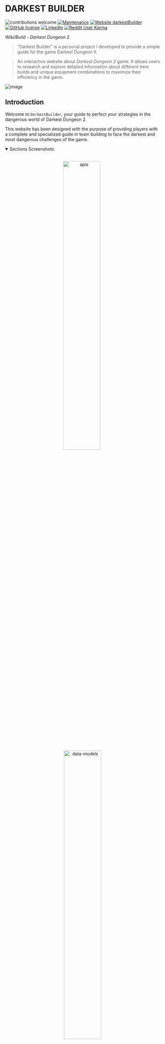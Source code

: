 # DARKEST BUILDER

<div>

![contributions welcome](https://img.shields.io/badge/contributions-welcome-brightgreen.svg?style=flat) [![Maintenance](https://img.shields.io/badge/Maintained%3F-no-red.svg)](https://github.com/PEPAXD/Darkest-Builder-Deploy/graphs/commit-activity) [![Website darkestBuilder](https://img.shields.io/website-up-down-green-red/http/shields.io.svg)](https://pepaxd.github.io/Darkest-Builder-Deploy/) [![GitHub license](https://img.shields.io/badge/license-MIT-blue.svg?style=flat-square)](https://github.com/PEPAXD/Darkest-Builder-Deploy/blob/main/LICENSE) [![LinkedIn](https://img.shields.io/badge/LinkedIn-Profile-blue)](https://www.linkedin.com/in/mauro-pepa-dev/) [![Reddit User Karma](https://img.shields.io/reddit/user-karma/link/PEPAXD640)](https://www.reddit.com/user/PEPAXD640/) 

</div>


<i>Wiki/Build - Darkest Dungeon 2</i>

> "Darkest Builder" is a personal project I developed to provide a simple guide for the game Darkest Dungeon II.

> An interactive website about *Darkest Dungeon 2* game. It allows users to research and explore detailed information about different hero builds and unique equipment combinations to maximize their efficiency in the game.

![image](https://github.com/user-attachments/assets/373b9bfa-95b1-40f4-895f-f319567dac90)

## Introduction

Welcome to `DarkestBuilder`, your guide to perfect your strategies in the dangerous world of Darkest Dungeon 2.

This website has been designed with the purpose of providing players with a complete and specialized guide in team building to face the darkest and most dangerous challenges of the game.


<details open>
<summary>
 Sections Screenshots
</summary> <br />

<p align="center">
    <img width="49%" src=![image](https://github.com/user-attachments/assets/791123f0-e851-4068-bbdc-f8c68e75e6d7)
 alt="apis"/>
&nbsp;
    <img width="49%" src="https://github.com/amplication/amplication/assets/73097785/ff406403-27f7-42b5-9569-d011432f16e5.png" alt="data-models"/>
</p>

<p align="center">
    <img width="49%" src="https://github.com/amplication/amplication/assets/73097785/62c8d533-8475-4290-abc8-c433c095e68a.png" alt="plugins"/>
&nbsp;
    <img width="49%" src="https://github.com/amplication/amplication/assets/73097785/9c67a354-a06f-47d1-a118-ab89b775bf91.png" alt="microservices"/>
</p> 
    
<p align="center">
    <img width="49%" src="https://github.com/amplication/amplication/assets/149934977/4daf03a4-0866-49c9-8dd6-a340f3465c73" alt="own-your-code"/>
&nbsp;
    <img width="49%" src="https://github.com/amplication/amplication/assets/73097785/1cca9721-b8d6-425b-a1a9-d10d3cdcc9b8.png" alt="customize-code"/>
</p>

</details>

